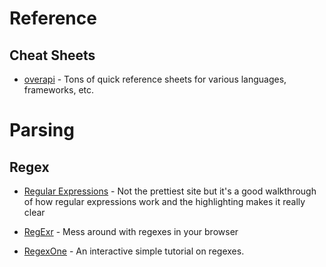 # Reference

## Cheat Sheets

- [overapi](http://overapi.com) - Tons of quick reference sheets for various languages, frameworks, etc.

# Parsing

## Regex

- [Regular Expressions](http://www.regular-expressions.info/) - Not the prettiest site but it's a good walkthrough of how regular expressions work and the highlighting makes it really clear

- [RegExr](http://www.regexr.com/) - Mess around with regexes in your browser

- [RegexOne](http://regexone.com/) - An interactive simple tutorial on regexes.
